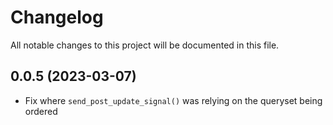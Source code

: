 # Changelog

All notable changes to this project will be documented in this file.

## 0.0.5 (2023-03-07)
- Fix where `send_post_update_signal()` was relying on the queryset being ordered
